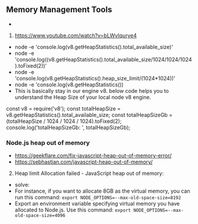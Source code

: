 ## Memory Management Tools
- 
1. https://www.youtube.com/watch?v=bLWvIqurye4

- node -e 'console.log(v8.getHeapStatistics().total_available_size)'
- node -e 'console.log((v8.getHeapStatistics().total_available_size/1024/1024/1024).toFixed(2))'
- node -e 'console.log(v8.getHeapStatistics().heap_size_limit/(1024*1024))'
- node -e 'console.log(v8.getHeapStatistics())
- This is basically stay in our engine v8. below code helps you to understand the Heap Size of your local node v8 engine.

const v8 = require('v8');
const totalHeapSize = v8.getHeapStatistics().total_available_size;
const totalHeapSizeGb = (totalHeapSize / 1024 / 1024 / 1024).toFixed(2);
console.log('totalHeapSizeGb: ', totalHeapSizeGb);

### Node.js heap out of memory
- https://geekflare.com/fix-javascript-heap-out-of-memory-error/
- https://sebhastian.com/javascript-heap-out-of-memory/
2. Heap limit Allocation failed - JavaScript heap out of memory:
- solve:
- For instance, if you want to allocate 8GB as the virtual memory, you can run this command: `export NODE_OPTIONS=--max-old-space-size=8192`
- Export an environment variable specifying virtual memory you have allocated to Node.js. Use this command: `export NODE_OPTIONS=--max-old-space-size=4096`